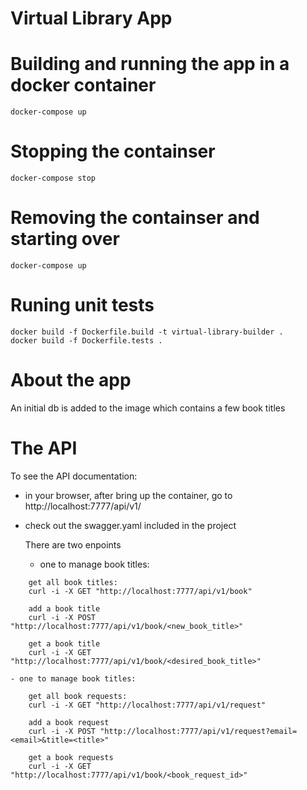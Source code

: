 # Virtual Library App

# Building and running the app in a docker container

```
docker-compose up
```

# Stopping the containser

```
docker-compose stop
```

# Removing the containser and starting over

```
docker-compose up
```

# Runing unit tests
```
docker build -f Dockerfile.build -t virtual-library-builder .
docker build -f Dockerfile.tests .
```

# About the app
 An initial db is added to the image which contains a few book titles

# The API
To see the API documentation:
- in your browser, after bring up the container, go to http://localhost:7777/api/v1/
- check out the swagger.yaml included in the project

  There are two enpoints
    - one to manage book titles:

```
    get all book titles:
    curl -i -X GET "http://localhost:7777/api/v1/book"

    add a book title
    curl -i -X POST "http://localhost:7777/api/v1/book/<new_book_title>"

    get a book title
    curl -i -X GET "http://localhost:7777/api/v1/book/<desired_book_title>"
```

    - one to manage book titles:

```
    get all book requests:
    curl -i -X GET "http://localhost:7777/api/v1/request"

    add a book request
    curl -i -X POST "http://localhost:7777/api/v1/request?email=<email>&title=<title>"

    get a book requests
    curl -i -X GET "http://localhost:7777/api/v1/book/<book_request_id>"
```